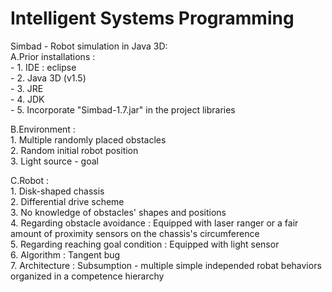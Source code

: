 # Intelligent Systems Programming
 
Simbad - Robot simulation in Java 3D:\
A.Prior installations : \
    - 1. IDE : eclipse \
    - 2. Java 3D (v1.5)\
    - 3. JRE\
    - 4. JDK\
    - 5. Incorporate "Simbad-1.7.jar" in the project libraries

B.Environment :\
    1. Multiple randomly placed obstacles\
    2. Random initial robot position\
    3. Light source - goal

C.Robot :\
    1. Disk-shaped chassis \
    2. Differential drive scheme\
    3. No knowledge of obstacles' shapes and positions\
    4. Regarding obstacle avoidance : Equipped with laser ranger or a fair amount of proximity sensors on the chassis's circumference\
    5. Regarding reaching goal condition : Equipped with light sensor\
    6. Algorithm : Tangent bug\
    7. Architecture : Subsumption - multiple simple independed robat behaviors organized in a competence hierarchy
